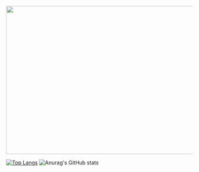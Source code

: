 


<p align="center">
  <kbd>
  <img width="800" height="400" src="https://media3.giphy.com/media/oYQ9HRm5Mo7VXeMNVR/giphy.gif?cid=790b76115023f566701cdf1bc6ab6353d668b31b9142c000&rid=giphy.gif&ct=g">
  </kbd>
    </p>


[![Top Langs](https://github-readme-stats.vercel.app/api/top-langs/?username=swiftmg0d&layout=demo&theme=radical)](https://github.com/anuraghazra/github-readme-stats) 
![Anurag's GitHub stats](https://github-readme-stats.vercel.app/api?username=swiftmg0d&show_icons=true&theme=radical)
